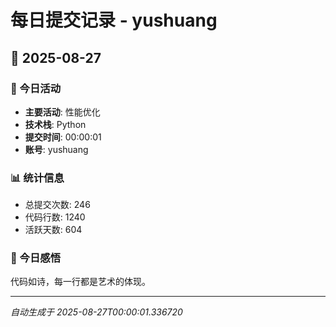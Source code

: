 # 每日提交记录 - yushuang

## 📅 2025-08-27

### 🎯 今日活动
- **主要活动**: 性能优化
- **技术栈**: Python
- **提交时间**: 00:00:01
- **账号**: yushuang

### 📊 统计信息
- 总提交次数: 246
- 代码行数: 1240
- 活跃天数: 604

### 💭 今日感悟
代码如诗，每一行都是艺术的体现。

---
*自动生成于 2025-08-27T00:00:01.336720*
